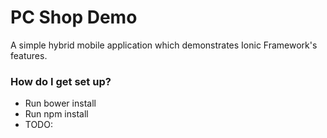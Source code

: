 # PC Shop Demo #

A simple hybrid mobile application which demonstrates Ionic Framework's features.

### How do I get set up? ###

* Run bower install 
* Run npm install
* TODO:
